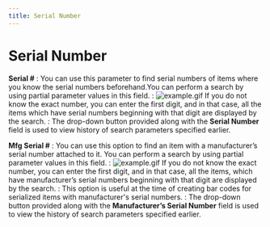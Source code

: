 ```yaml
---
title: Serial Number
---
```


# Serial Number


**Serial #**
: You can use this parameter to find serial numbers  of items where you know the serial numbers beforehand.You can perform a search by using partial parameter values in this  field.
: ![example.gif]({{site.wm_baseurl}}/img/example.gif) If  you do not know the exact number, you can enter the first digit, and in  that case, all the items which have serial numbers beginning with that  digit are displayed by the search.
: The drop-down button provided along with the **Serial Number** field is used to view  history of search parameters specified earlier.


**Mfg  Serial #**
: You can use this option to find an item with a manufacturer’s  serial number attached to it. You can perform a search by using partial  parameter values in this field.
: ![example.gif]({{site.wm_baseurl}}/img/example.gif) If  you do not know the exact number, you can enter the first digit, and in  that case, all the items, which have manufacturer’s serial numbers beginning  with that digit are displayed by the search.
: This option is useful at the time of creating bar  codes for serialized items with manufacturer's serial numbers.
: The drop-down button provided along with the **Manufacturer’s Serial Number** field is  used to view the history of search parameters specified earlier.
